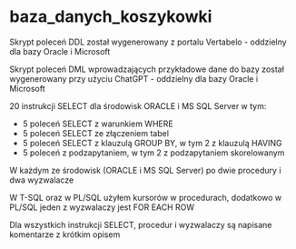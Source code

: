 # baza_danych_koszykowki

Skrypt poleceń DDL został wygenerowany z portalu Vertabelo - oddzielny dla bazy Oracle i Microsoft

Skrypt poleceń DML wprowadzających przykładowe dane do bazy został wygenerowany przy użyciu ChatGPT - oddzielny dla bazy Oracle i Microsoft

20 instrukcji SELECT dla środowisk ORACLE i MS SQL Server w tym:
- 5 poleceń SELECT z warunkiem WHERE
- 5 poleceń SELECT ze złączeniem tabel
- 5 poleceń SELECT z klauzulą GROUP BY, w tym 2 z klauzulą HAVING
- 5 poleceń z podzapytaniem, w tym 2 z podzapytaniem skorelowanym

W każdym ze środowisk (ORACLE i MS SQL Server) po dwie procedury i dwa wyzwalacze

W T-SQL oraz w PL/SQL użyłem kursorów w procedurach, dodatkowo w PL/SQL jeden z wyzwalaczy jest FOR EACH ROW

Dla wszystkich instrukcji SELECT, procedur i wyzwalaczy są napisane komentarze z krótkim opisem
